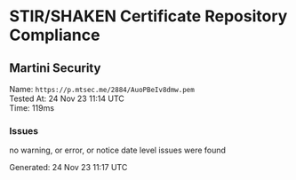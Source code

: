 # STIR/SHAKEN Certificate Repository Compliance

## Martini Security

Name: `https://p.mtsec.me/2884/AuoPBeIv8dmw.pem`\
Tested At: 24 Nov 23 11:14 UTC\
Time: 119ms

### Issues

no warning, or error, or notice date level issues were found

Generated: 24 Nov 23 11:17 UTC